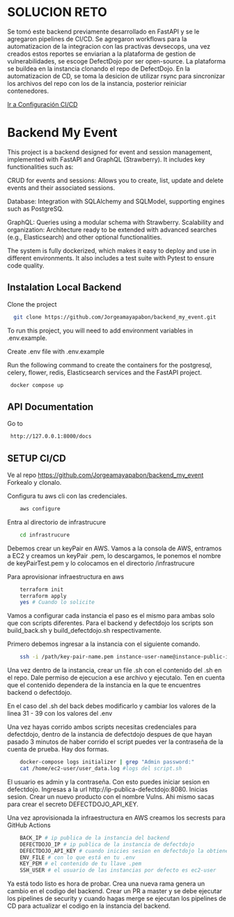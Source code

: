 
# SOLUCION RETO

Se tomó este backend previamente desarrollado en FastAPI y se le agregaron pipelines de CI/CD. Se agregaron workflows para la automatizacion de la integracion con las practivas devsecops, una vez creados estos reportes se enviarian a la plataforma de gestion de vulnerabilidades, se escoge DefectDojo por ser open-source. La plataforma se buildea en la instancia clonando el repo de DefectDojo. En la automatizacion de CD, se toma la desicion de utilizar rsync para sincronizar los archivos del repo con los de la instancia, posterior reiniciar contenedores.

[Ir a Configuración CI/CD](#setup-cicd)

# Backend My Event

This project is a backend designed for event and session management, implemented with FastAPI and GraphQL (Strawberry). It includes key functionalities such as:

CRUD for events and sessions: Allows you to create, list, update and delete events and their associated sessions.

Database: Integration with SQLAlchemy and SQLModel, supporting engines such as PostgreSQ.

GraphQL: Queries using a modular schema with Strawberry.
Scalability and organization: Architecture ready to be extended with advanced searches (e.g., Elasticsearch) and other optional functionalities.

The system is fully dockerized, which makes it easy to deploy and use in different environments. It also includes a test suite with Pytest to ensure code quality.

## Instalation Local Backend

Clone the project
```bash
  git clone https://github.com/Jorgeamayapabon/backend_my_event.git
```
To run this project, you will need to add environment variables in .env.example.

Create .env file with .env.example

Run the following command to create the containers for the postgresql, celery, flower, redis, Elasticsearch services and the FastAPI project.
```bash
 docker compose up
```

## API Documentation

Go to
```bash
 http://127.0.0.1:8000/docs
```

## SETUP CI/CD

Ve al repo https://github.com/Jorgeamayapabon/backend_my_event
Forkealo y clonalo.

Configura tu aws cli con las credenciales.
```bash
    aws configure
```

Entra al directorio de infrastrucure
```bash
    cd infrastrucure
```

Debemos crear un keyPair en AWS. Vamos a la consola de AWS, entramos a EC2 y creamos un keyPair .pem, lo descargamos, le ponemos el nombre de keyPairTest.pem y lo colocamos en el directorio /infrastrucure

Para aprovisionar infraestructura en aws
```bash
    terraform init
    terraform apply
    yes # Cuando lo solicite
```

Vamos a configurar cada instancia el paso es el mismo para ambas solo que con scripts diferentes. Para el backend y defectdojo los scripts son build_back.sh y build_defectdojo.sh respectivamente.

Primero debemos ingresar a la instancia con el siguiente comando.

```bash
    ssh -i /path/key-pair-name.pem instance-user-name@instance-public-ip
```

Una vez dentro de la instancia, crear un file .sh con el contenido del .sh en el repo. Dale permiso de ejecucion a ese archivo y ejecutalo. Ten en cuenta que el contenido dependera de la instancia en la que te encuentres backend o defectdojo.

En el caso del .sh del back debes modificarlo y cambiar los valores de la linea 31 - 39 con los valores del .env

Una vez hayas corrido ambos scripts necesitas credenciales para defectdojo, dentro de la instancia de defectdojo despues de que hayan pasado 3 minutos de haber corrido el script puedes ver la contraseña de la cuenta de prueba. Hay dos formas.

```bash
    docker-compose logs initializer | grep "Admin password:"
    cat /home/ec2-user/user_data.log #logs del script.sh
```

El usuario es admin y la contraseña. Con esto puedes iniciar sesion en defectdojo. Ingresas a la url http://ip-publica-defectdojo:8080. Inicias sesion. Crear un nuevo producto con el nombre Vulns. Ahi mismo sacas para crear el secreto DEFECTDOJO_API_KEY.

Una vez aprovisionada la infraestructura en AWS creamos los secrests para GitHub Actions

```bash
    BACK_IP # ip publica de la instancia del backend
    DEFECTDOJO_IP # ip publica de la instancia de defectdojo
    DEFECTDOJO_API_KEY # cuando inicies sesion en defectdojo la obtienes
    ENV_FILE # con lo que está en tu .env
    KEY_PEM # el contenido de tu llave .pem
    SSH_USER # el usuario de las instancias por defecto es ec2-user
```

Ya está todo listo es hora de probar. Crea una nueva rama genera un cambio en el codigo del backend. Crear un PR a master y se debe ejecutar los pipelines de security y cuando hagas merge se ejecutan los pipelines de CD para actualizar el codigo en la instancia del backend.

